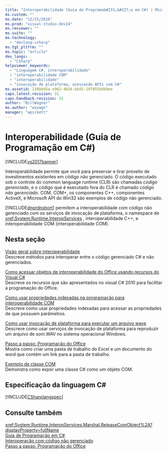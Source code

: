 ```yaml
---
title: "Interoperabilidade (Guia de Programa&#231;&#227;o em C#) | Microsoft Docs"
ms.custom: ""
ms.date: "12/15/2016"
ms.prod: "visual-studio-dev14"
ms.reviewer: ""
ms.suite: ""
ms.technology: 
  - "devlang-csharp"
ms.tgt_pltfrm: ""
ms.topic: "article"
dev_langs: 
  - "CSharp"
helpviewer_keywords: 
  - "Linguagem C#, interoperabilidade"
  - "interoperabilidade COM"
  - "interoperabilidade"
  - "invocação de plataforma, acessando APIs com C#"
ms.assetid: 238bb95a-e962-4026-bbd5-197055bdb8ee
caps.latest.revision: 31
caps.handback.revision: 31
author: "BillWagner"
ms.author: "wiwagn"
manager: "wpickett"
---
```

# Interoperabilidade (Guia de Programa&#231;&#227;o em C#)
[!INCLUDE[vs2017banner](../../../csharp/includes/vs2017banner.md)]

Interoperabilidade permite que você para preservar e tirar proveito de investimentos existentes em código não gerenciado.  O código executado sob o controle do common language runtime \(CLR\) são chamadas *código gerenciado*, e o código que é executado fora do CLR é chamado *código não gerenciado*.  COM, COM\+, os componentes C\+\+, componentes ActiveX, e Microsoft API do Win32 são exemplos de código não gerenciado.  
  
 [!INCLUDE[dnprdnshort](../../../csharp/getting-started/includes/dnprdnshort_md.md)] permitem a interoperabilidade com código não gerenciado com os serviços de invocação de plataforma, o namespace de <xref:System.Runtime.InteropServices> , interoperabilidade C\+\+, e interoperabilidade COM \(interoperabilidade COM\).  
  
## Nesta seção  
 [Visão geral sobre interoperabilidade](../../../csharp/programming-guide/interop/interoperability-overview.md)  
 Descreve métodos para interoperar entre o código gerenciado C\# e não gerenciados.  
  
 [Como acessar objetos de interoperabilidade do Office usando recursos do Visual C\#](../Topic/How%20to:%20Access%20Office%20Interop%20Objects%20by%20Using%20Visual%20C%23%20Features%20\(C%23%20Programming%20Guide\).md)  
 Descreve os recursos que são apresentados no visual C\# 2010 para facilitar a programação do Office.  
  
 [Como usar propriedades indexadas na programação para interoperabilidade COM](../../../csharp/programming-guide/interop/how-to-use-indexed-properties-in-com-interop-rogramming.md)  
 Descreve como usar propriedades indexadas para acessar as propriedades de que possuem parâmetros.  
  
 [Como usar invocação de plataforma para executar um arquivo wave](../Topic/How%20to:%20Use%20Platform%20Invoke%20to%20Play%20a%20Wave%20File%20\(C%23%20Programming%20Guide\).md)  
 Descreve como usar serviços de invocação de plataforma para reproduzir um arquivo de som.WAV no sistema operacional Windows.  
  
 [Passo a passo: Programação do Office](../../../csharp/programming-guide/interop/walkthrough-office-programming.md)  
 Mostra como criar uma pasta de trabalho do Excel e um documento do word que contém um link para a pasta de trabalho.  
  
 [Exemplo de classe COM](../../../csharp/programming-guide/interop/example-com-class.md)  
 Demonstra como expor uma classe C\# como um objeto COM.  
  
## Especificação da linguagem C\#  
 [!INCLUDE[CSharplangspec](../../../csharp/language-reference/keywords/includes/csharplangspec_md.md)]  
  
## Consulte também  
 <xref:System.Runtime.InteropServices.Marshal.ReleaseComObject%2A?displayProperty=fullName>   
 [Guia de Programação em C\#](../../../csharp/programming-guide/index.md)   
 [Interoperação com código não gerenciado](../Topic/Interoperating%20with%20Unmanaged%20Code.md)   
 [Passo a passo: Programação do Office](../../../csharp/programming-guide/interop/walkthrough-office-programming.md)
